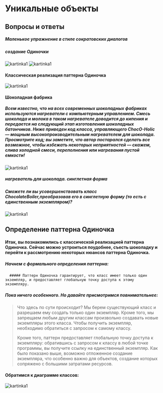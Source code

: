 # Уникальные объекты #

## Вопросы и ответы

##### Маленькое упражнение в стиле сократовских диалогов

##### создание Одиночки
![kartinka1](https://github.com/Alexandr-wq/Singleton/blob/master/%D0%A1%D0%BD%D0%B8%D0%BC%D0%BE%D0%BA.PNG?raw=true)
![kartinka1](https://github.com/Alexandr-wq/Singleton/blob/master/2.PNG?raw=true)

#### Классическая реализация паттерна Одиночка

![kartinka1](https://github.com/Alexandr-wq/Singleton/blob/master/3.PNG?raw=true)

#### Шоколадная фабрика

##### Всем известно, что на всех современных шоколадных фабриках используются нагреватели с компьютерным управлением. Смесь шоколада и молока в таком нагревателе доводится до кипения и передается на следующий этап изготовления шоколадных батончиков. Ниже приведен код класса, управляющего ChocO-Holic — мощным высокопроизводительным нагревателем для шоколада. Просмотрите код; вы заметите, что автор постарался сделать все возможное, чтобы избежать некоторых неприятностей — скажем, слива холодной смеси, переполнения или нагревания пустой емкости!
![kartinka1](https://github.com/Alexandr-wq/Singleton/blob/master/4.PNG?raw=true)

##### нагреватель для шоколада. синглетная форма
##### Сможете ли вы усовершенствовать класс ChocolateBoiler,преобразовав его в синглетную форму (то есть с единственным экземпляром)?
![kartinka1](https://github.com/Alexandr-wq/Singleton/blob/master/5.PNG?raw=true)

## Определение паттерна Одиночка
#### Итак, вы познакомились с классической реализацией паттерна Одиночка. Сейчас можно устроиться поудобнее, съесть шоколадку и перейти к рассмотрению некоторых нюансов паттерна Одиночка.

##### Начнем с формального определения паттерна:
      ##### Паттерн Одиночка гарантирует, что класс имеет только один экземпляр, и предоставляет глобальную точку доступа к этому   экземпляру.
##### Пока ничего особенного. Но давайте присмотримся повнимательнее:
>Что здесь по сути происходит? Мы берем существующий класс и разрешаем ему создать только один экземпляр. Кроме того, мы запрещаем любым другим классам произвольно создавать новые экземпляры этого класса. Чтобы получить экземпляр, необходимо обратиться с запросом к самому классу.
>
>Кроме того, паттерн предоставляет глобальную точку доступа к экземпляру: обратившись с запросом к классу в любой точке программы, вы получите ссылку на
единственный экземпляр. Как было показано выше, возможно отложенное создание
экземпляра, что особенно важно для объектов, создание которых сопряжено с большими затратами ресурсов.

#### Обратимся к диаграмме классов:
![kartinka1](https://github.com/Alexandr-wq/Singleton/blob/master/6.PNG?raw=true)
